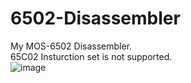 # 6502-Disassembler
My MOS-6502 Disassembler.  
65C02 Insturction set is not supported.  
![image](https://github.com/Ria9993/6502-Disassembler/assets/44316628/661ffe9e-cd09-4aa0-8e2e-df6eb5904c49)
